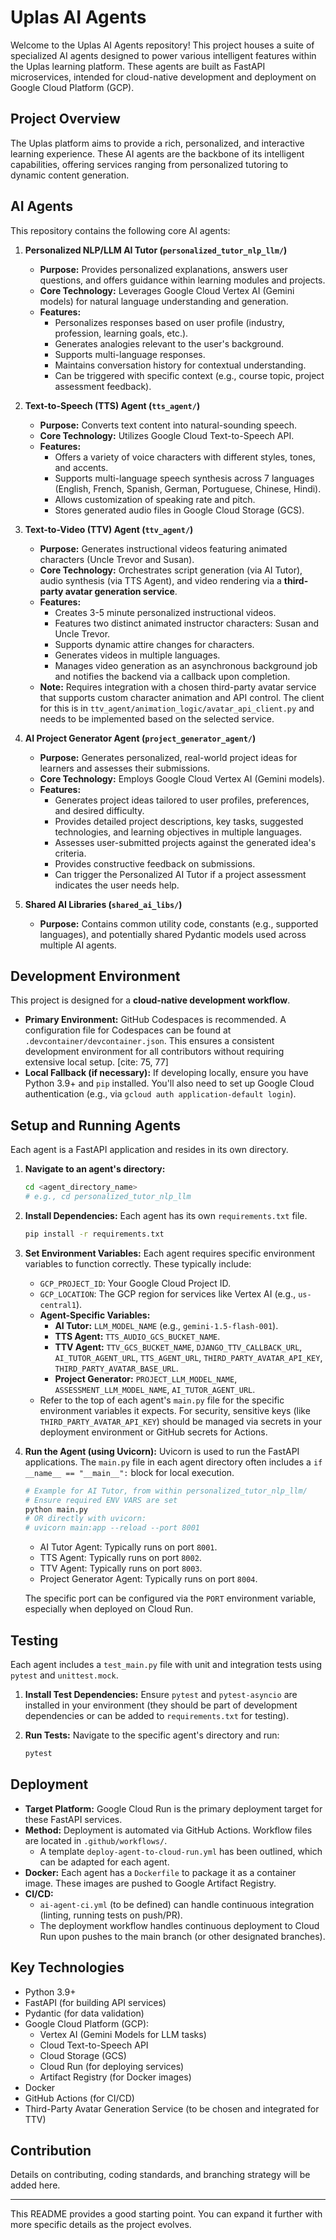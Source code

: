 # Uplas AI Agents

Welcome to the Uplas AI Agents repository! This project houses a suite of specialized AI agents designed to power various intelligent features within the Uplas learning platform. These agents are built as FastAPI microservices, intended for cloud-native development and deployment on Google Cloud Platform (GCP).

## Project Overview

The Uplas platform aims to provide a rich, personalized, and interactive learning experience. These AI agents are the backbone of its intelligent capabilities, offering services ranging from personalized tutoring to dynamic content generation.

## AI Agents

This repository contains the following core AI agents:

1.  **Personalized NLP/LLM AI Tutor (`personalized_tutor_nlp_llm/`)**
    * **Purpose:** Provides personalized explanations, answers user questions, and offers guidance within learning modules and projects.
    * **Core Technology:** Leverages Google Cloud Vertex AI (Gemini models) for natural language understanding and generation.
    * **Features:**
        * Personalizes responses based on user profile (industry, profession, learning goals, etc.).
        * Generates analogies relevant to the user's background.
        * Supports multi-language responses.
        * Maintains conversation history for contextual understanding.
        * Can be triggered with specific context (e.g., course topic, project assessment feedback).

2.  **Text-to-Speech (TTS) Agent (`tts_agent/`)**
    * **Purpose:** Converts text content into natural-sounding speech.
    * **Core Technology:** Utilizes Google Cloud Text-to-Speech API.
    * **Features:**
        * Offers a variety of voice characters with different styles, tones, and accents.
        * Supports multi-language speech synthesis across 7 languages (English, French, Spanish, German, Portuguese, Chinese, Hindi).
        * Allows customization of speaking rate and pitch.
        * Stores generated audio files in Google Cloud Storage (GCS).

3.  **Text-to-Video (TTV) Agent (`ttv_agent/`)**
    * **Purpose:** Generates instructional videos featuring animated characters (Uncle Trevor and Susan).
    * **Core Technology:** Orchestrates script generation (via AI Tutor), audio synthesis (via TTS Agent), and video rendering via a **third-party avatar generation service**.
    * **Features:**
        * Creates 3-5 minute personalized instructional videos.
        * Features two distinct animated instructor characters: Susan and Uncle Trevor.
        * Supports dynamic attire changes for characters.
        * Generates videos in multiple languages.
        * Manages video generation as an asynchronous background job and notifies the backend via a callback upon completion.
    * **Note:** Requires integration with a chosen third-party avatar service that supports custom character animation and API control. The client for this is in `ttv_agent/animation_logic/avatar_api_client.py` and needs to be implemented based on the selected service.

4.  **AI Project Generator Agent (`project_generator_agent/`)**
    * **Purpose:** Generates personalized, real-world project ideas for learners and assesses their submissions.
    * **Core Technology:** Employs Google Cloud Vertex AI (Gemini models).
    * **Features:**
        * Generates project ideas tailored to user profiles, preferences, and desired difficulty.
        * Provides detailed project descriptions, key tasks, suggested technologies, and learning objectives in multiple languages.
        * Assesses user-submitted projects against the generated idea's criteria.
        * Provides constructive feedback on submissions.
        * Can trigger the Personalized AI Tutor if a project assessment indicates the user needs help.

5.  **Shared AI Libraries (`shared_ai_libs/`)**
    * **Purpose:** Contains common utility code, constants (e.g., supported languages), and potentially shared Pydantic models used across multiple AI agents.

## Development Environment

This project is designed for a **cloud-native development workflow**.

* **Primary Environment:** GitHub Codespaces is recommended. A configuration file for Codespaces can be found at `.devcontainer/devcontainer.json`. This ensures a consistent development environment for all contributors without requiring extensive local setup. [cite: 75, 77]
* **Local Fallback (if necessary):** If developing locally, ensure you have Python 3.9+ and `pip` installed. You'll also need to set up Google Cloud authentication (e.g., via `gcloud auth application-default login`).

## Setup and Running Agents

Each agent is a FastAPI application and resides in its own directory.

1.  **Navigate to an agent's directory:**
    ```bash
    cd <agent_directory_name>
    # e.g., cd personalized_tutor_nlp_llm
    ```

2.  **Install Dependencies:**
    Each agent has its own `requirements.txt` file.
    ```bash
    pip install -r requirements.txt
    ```

3.  **Set Environment Variables:**
    Each agent requires specific environment variables to function correctly. These typically include:
    * `GCP_PROJECT_ID`: Your Google Cloud Project ID.
    * `GCP_LOCATION`: The GCP region for services like Vertex AI (e.g., `us-central1`).
    * **Agent-Specific Variables:**
        * **AI Tutor:** `LLM_MODEL_NAME` (e.g., `gemini-1.5-flash-001`).
        * **TTS Agent:** `TTS_AUDIO_GCS_BUCKET_NAME`.
        * **TTV Agent:** `TTV_GCS_BUCKET_NAME`, `DJANGO_TTV_CALLBACK_URL`, `AI_TUTOR_AGENT_URL`, `TTS_AGENT_URL`, `THIRD_PARTY_AVATAR_API_KEY`, `THIRD_PARTY_AVATAR_BASE_URL`.
        * **Project Generator:** `PROJECT_LLM_MODEL_NAME`, `ASSESSMENT_LLM_MODEL_NAME`, `AI_TUTOR_AGENT_URL`.
    * Refer to the top of each agent's `main.py` file for the specific environment variables it expects. For security, sensitive keys (like `THIRD_PARTY_AVATAR_API_KEY`) should be managed via secrets in your deployment environment or GitHub secrets for Actions.

4.  **Run the Agent (using Uvicorn):**
    Uvicorn is used to run the FastAPI applications. The `main.py` file in each agent directory often includes a `if __name__ == "__main__":` block for local execution.
    ```bash
    # Example for AI Tutor, from within personalized_tutor_nlp_llm/
    # Ensure required ENV VARS are set
    python main.py
    # OR directly with uvicorn:
    # uvicorn main:app --reload --port 8001
    ```
    * AI Tutor Agent: Typically runs on port `8001`.
    * TTS Agent: Typically runs on port `8002`.
    * TTV Agent: Typically runs on port `8003`.
    * Project Generator Agent: Typically runs on port `8004`.

    The specific port can be configured via the `PORT` environment variable, especially when deployed on Cloud Run.

## Testing

Each agent includes a `test_main.py` file with unit and integration tests using `pytest` and `unittest.mock`.

1.  **Install Test Dependencies:**
    Ensure `pytest` and `pytest-asyncio` are installed in your environment (they should be part of development dependencies or can be added to `requirements.txt` for testing).

2.  **Run Tests:**
    Navigate to the specific agent's directory and run:
    ```bash
    pytest
    ```

## Deployment

* **Target Platform:** Google Cloud Run is the primary deployment target for these FastAPI services.
* **Method:** Deployment is automated via GitHub Actions. Workflow files are located in `.github/workflows/`.
    * A template `deploy-agent-to-cloud-run.yml` has been outlined, which can be adapted for each agent.
* **Docker:** Each agent has a `Dockerfile` to package it as a container image. These images are pushed to Google Artifact Registry.
* **CI/CD:**
    * `ai-agent-ci.yml` (to be defined) can handle continuous integration (linting, running tests on push/PR).
    * The deployment workflow handles continuous deployment to Cloud Run upon pushes to the main branch (or other designated branches).

## Key Technologies

* Python 3.9+
* FastAPI (for building API services)
* Pydantic (for data validation)
* Google Cloud Platform (GCP):
    * Vertex AI (Gemini Models for LLM tasks)
    * Cloud Text-to-Speech API
    * Cloud Storage (GCS)
    * Cloud Run (for deploying services)
    * Artifact Registry (for Docker images)
* Docker
* GitHub Actions (for CI/CD)
* Third-Party Avatar Generation Service (to be chosen and integrated for TTV)

## Contribution

Details on contributing, coding standards, and branching strategy will be added here.

---

This README provides a good starting point. You can expand it further with more specific details as the project evolves.
